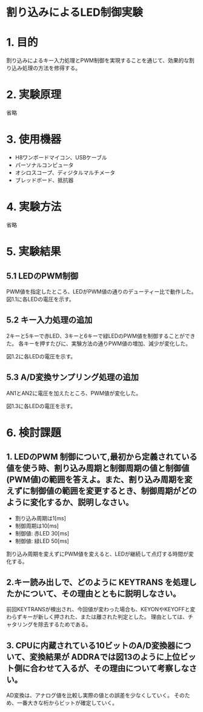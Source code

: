 割り込みによるLED制御実験
===

# 1. 目的

割り込みによるキー入力処理とPWM制御を実現することを通じて、効果的な割り込み処理の方法を修得する。

# 2. 実験原理

省略

# 3. 使用機器

- H8ワンボードマイコン、USBケーブル
- パーソナルコンピュータ
- オシロスコープ、ディジタルマルチメータ
- ブレッドボード、抵抗器

# 4. 実験方法

省略

# 5. 実験結果

## 5.1 LEDのPWM制御

PWM値を指定したところ、LEDがPWM値の通りのデューティー比で動作した。
図1.1に各LEDの電圧を示す。

## 5.2 キー入力処理の追加

2キーと5キーで赤LED、3キーと6キーで緑LEDのPWM値を制御することができた。
各キーを押すたびに、実験方法の通りPWM値の増加、減少が変化した。

図1.2に各LEDの電圧を示す。

## 5.3 A/D変換サンプリング処理の追加

AN1とAN2に電圧を加えたところ、PWM値が変化した。

図1.3に各LEDの電圧を示す。

# 6. 検討課題

## 1. LEDのPWM 制御について,最初から定義されている値を使う時、割り込み周期と制御周期の値と制御値(PWM値)の範囲を答えよ。また、割り込み周期を変えずに制御値の範囲を変更するとき、制御周期がどのように変化するか、説明しなさい。

- 割り込み周期は1[ms]
- 制御周期は10[ms]
- 制御値: 赤LED 30[ms]
- 制御値: 緑LED 50[ms]

割り込み周期を変えずにPWM値を変えると、LEDが継続して点灯する時間が変化する。

## 2.キー読み出しで、どのように KEYTRANS を処理したかについて、その理由とともに説明しなさい。

前回KEYTRANSが検出され、今回値が変わった場合も、KEYONやKEYOFFと変わらずキーが新しく押された、または離された判定とした。
理由としては、チャタリングを除去するためである。

## 3. CPUに内蔵されている10ビットのA/D変換器について、変換結果が ADDRAでは図13のように上位ビット側に合わせて入るが、その理由について考察しなさい。

AD変換は、アナログ値を比較し実際の値との誤差を少なくしていく。
そのため、一番大きな桁からビットが確定していく。